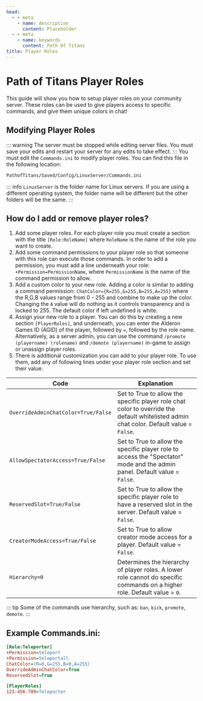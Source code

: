 ```yaml
---
head:
  - - meta
    - name: description
      content: Placeholder
  - - meta
    - name: keywords
      content: Path Of Titans
title: Player Roles
---
```


# Path of Titans Player Roles

This guide will show you how to setup player roles on your community server. These roles can be used to give players access to specific commands, and give them unique colors in chat!

## Modifying Player Roles

::: warning
The server must be stopped while editing server files. You must save your edits and restart your server for any edits to take effect.
:::
You must edit the `Commands.ini` to modify player roles. You can find this file in the following location:

`PathofTitans/Saved/Config/LinuxServer/Commands.ini`

::: info
`LinuxServer` is the folder name for Linux servers. If you are using a different operating system, the folder name will be different but the other folders will be the same.
:::

## How do I add or remove player roles?

1. Add some player roles. For each player role you must create a section with the title `[Role:RoleName]` where `RoleName` is the name of the role you want to create.
2. Add some command permissions to your player role so that someone with this role can execute those commands. In order to add a permission, you must add a line underneath your role: `+Permission=PermissionName`, where `PermissionName` is the name of the command permission to allow.
3. Add a custom color to your new role. Adding a color is similar to adding a command permission: `ChatColor={R=255,G=255,B=255,A=255}` where the R,G,B values range from 0 - 255 and combine to make up the color. Changing the `A` value will do nothing as it controls transparency and is locked to 255. The default color if left undefined is white.
4. Assign your new role to a player. You can do this by creating a new section `[PlayerRoles]`, and underneath, you can enter the Alderon Games ID (AGID) of the player, followed by `=`, followed by the role name. Alternatively, as a server admin, you can use the command `/promote (playername) (rolename)` and `/demote (playername)` in-game to assign or unassign player roles.
5. There is additional customization you can add to your player role. To use them, add any of following lines under your player role section and set their value:

|Code|Explanation|
|-|-|
|`OverrideAdminChatColor=True/False`|Set to True to allow the specific player role chat color to override the default whitelisted admin chat color. Default value = `False`.|
|`AllowSpectatorAccess=True/False`|Set to True to allow the specific player role to access the "Spectator" mode and the admin panel. Default value = `False`.|
|`ReservedSlot=True/False`|Set to True to allow the specific player role to have a reserved slot in the server. Default value = `False`.|
|`CreatorModeAccess=True/False`|Set to True to allow creator mode access for a player. Default value = `False`.|
|`Hierarchy=0`|Determines the hierarchy of player roles. A lower role cannot do specific commands on a higher role. Default value = `0`.|

::: tip
Some of the commands use hierarchy, such as: `ban`, `kick`, `promote`, `demote`.
:::

## Example Commands.ini:

```ini
[Role:Teleporter]
+Permission=teleport
+Permission=teleportall
ChatColor=(R=0,G=255,B=0,A=255)
OverrideAdminChatColor=True
ReservedSlot=True

[PlayerRoles]
123-456-789=Teleporter
```
